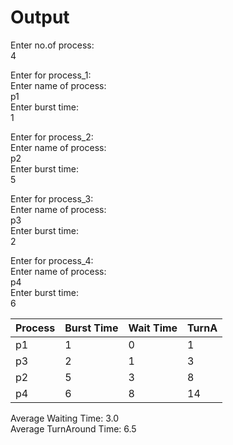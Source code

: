 # Output

Enter no.of process:  
4  
  
Enter for process_1:    
Enter name of process:  
p1  
Enter burst time:  
1  
  
Enter for process_2:    
Enter name of process:  
p2  
Enter burst time:  
5  
  
Enter for process_3:    
Enter name of process:  
p3  
Enter burst time:  
2  
  
Enter for process_4:    
Enter name of process:  
p4  
Enter burst time:  
6  
  
|Process| Burst Time  |Wait Time   |  TurnA  |
|---|--|--|--|
|p1   |           1 |                      0    |                   1|  
|p3  |            2  |                     1   |                    3|  
|p2 |             5   |                    3  |                     8|  
|p4|              6    |                   8 |                      14        |  
  
Average Waiting Time: 3.0  
Average TurnAround Time: 6.5  
